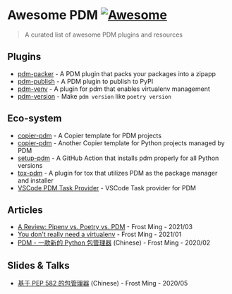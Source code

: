 # Awesome PDM [![Awesome](https://awesome.re/badge-flat.svg)](https://awesome.re)
> A curated list of awesome PDM plugins and resources

## Plugins

- [pdm-packer](https://github.com/frostming/pdm-packer) - A PDM plugin that packs your packages into a zipapp
- [pdm-publish](https://github.com/branchvincent/pdm-publish) - A PDM plugin to publish to PyPI
- [pdm-venv](https://github.com/pdm-project/pdm-venv) - A plugin for pdm that enables virtualenv management
- [pdm-version](https://github.com/abersheeran/pdm-version) - Make `pdm version` like `poetry version`

## Eco-system

- [copier-pdm](https://github.com/pdm-project/copier-pdm) - A Copier template for PDM projects
- [copier-pdm](https://github.com/pawamoy/copier-pdm) - Another Copier template for Python projects managed by PDM
- [setup-pdm](https://github.com/pdm-project/setup-pdm) - A GitHub Action that installs pdm properly for all Python versions
- [tox-pdm](https://github.com/pdm-project/tox-pdm) - A plugin for tox that utilizes PDM as the package manager and installer
- [VSCode PDM Task Provider](https://marketplace.visualstudio.com/items?itemName=knowsuchagency.pdm-task-provider) - VSCode Task provider for PDM

## Articles

- [A Review: Pipenv vs. Poetry vs. PDM](https://frostming.com/2021/03-26/pm-review-2021/) - Frost Ming - 2021/03
- [You don't really need a virtualenv](https://frostming.com/2021/01-22/introducing-pdm/) - Frost Ming - 2021/01
- [PDM - 一款新的 Python 包管理器](https://frostming.com/2020/02-28/pdm-introduction/) (Chinese) - Frost Ming - 2020/02

## Slides & Talks

- [基于 PEP 582 的包管理器](https://slides.fming.dev/pep582/) (Chinese) - Frost Ming - 2020/05
